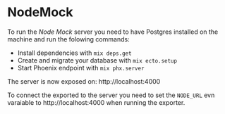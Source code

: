 # NodeMock

To run the *Node Mock* server you need to have Postgres installed on the machine and run the folowing commands:

  * Install dependencies with `mix deps.get`
  * Create and migrate your database with `mix ecto.setup`
  * Start Phoenix endpoint with `mix phx.server`

The server is now exposed on: http://localhost:4000

To connect the exported to the server you need to set the `NODE_URL` evn varaiable to http://localhost:4000 when running the exporter.
